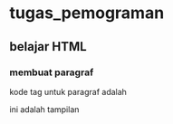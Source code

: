 # tugas_pemograman 
## belajar HTML

### membuat paragraf
<p> kode tag untuk paragraf adalah 
<p> ini adalah tampilan
<img ssfile.pmg>
